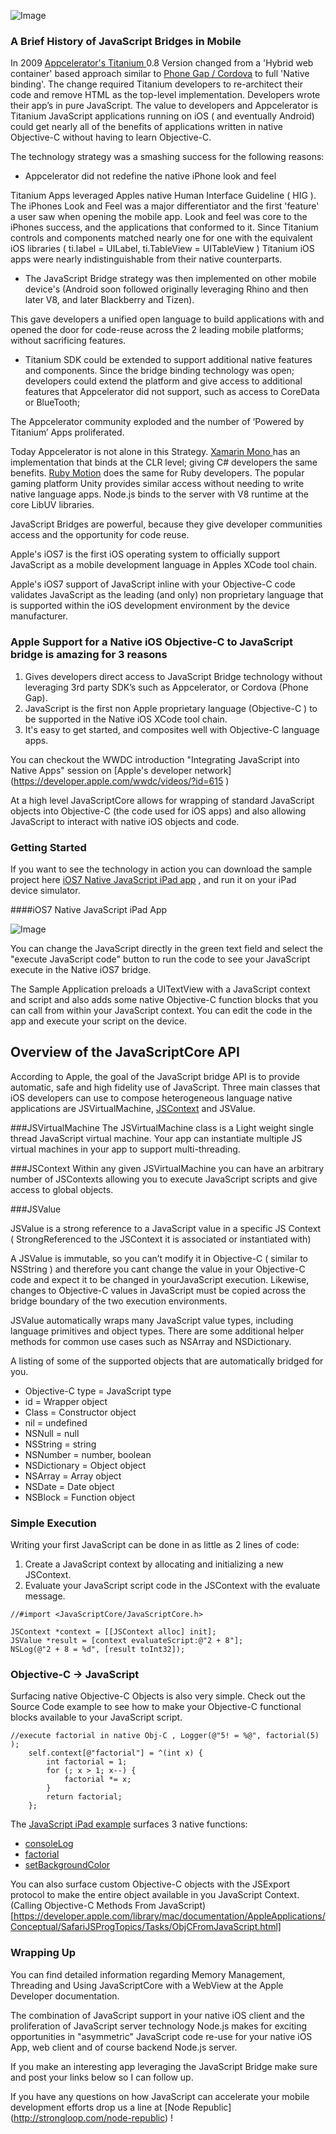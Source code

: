 
![Image](https://github.com/mschmulen/ios7-javascript-bridge/blob/master/screenshots/splash700x400.png?raw=true)


### A Brief History of JavaScript Bridges in Mobile

In 2009 [Appcelerator's Titanium ]( http://www.appcelerator.com ) 0.8 Version changed from a 'Hybrid web container' based approach similar to 
[Phone Gap / Cordova]( http://cordova.apache.org ) 
to full 'Native binding'. The change required Titanium developers to re-architect their code and remove HTML as the top-level implementation.  Developers wrote their app’s in pure JavaScript.  The value to developers and Appcelerator is Titanium JavaScript applications running on iOS ( and eventually Android) could get nearly all of the benefits of applications written in native Objective-C without having to learn Objective-C.

The technology strategy was a smashing success for the following reasons:

- Appcelerator did not redefine the native iPhone look and feel  

Titanium Apps leveraged Apples native Human Interface Guideline ( HIG ).  The iPhones Look and Feel was a major differentiator and the first 'feature' a user saw when opening the mobile app.  Look and feel was core to the iPhones success, and the applications that conformed to it.  Since Titanium controls and components matched nearly one for one with the equivalent iOS libraries ( ti.label = UILabel, ti.TableView = UITableView ) Titanium iOS apps were nearly indistinguishable from their native counterparts.

- The JavaScript Bridge strategy was then implemented on other mobile device's (Android soon followed originally leveraging Rhino and then later V8, and later Blackberry and Tizen). 

This gave developers a unified open language to build applications with and opened the door for code-reuse across the 2 leading mobile platforms; without sacrificing features.

- Titanium SDK could be extended to support additional native features and components. Since the bridge binding technology was open; developers could extend the platform and give access to additional features that Appcelerator did not support, such as access to CoreData or BlueTooth;

The Appcelerator community exploded and the number of ‘Powered by Titanium’ Apps proliferated.

Today Appcelerator is not alone in this Strategy.  [Xamarin Mono ](http://www.xamarin.com) has an implementation that binds at the CLR level; giving C# developers the same benefits.  [Ruby Motion](http://www.rubymotion.com/) does the same for Ruby developers.  The popular gaming platform Unity provides similar access without needing to write native language apps. Node.js binds to the server with V8 runtime at the core LibUV libraries.

JavaScript Bridges are powerful, because they give developer communities access and the opportunity for code reuse.

Apple's iOS7 is the first iOS operating system to officially support JavaScript as a mobile development language in Apples XCode tool chain.

Apple's iOS7 support of JavaScript inline with your Objective-C code validates JavaScript as the leading (and only) non proprietary language that is supported within the iOS development environment by the device manufacturer.

### Apple Support for a Native iOS Objective-C to JavaScript bridge is amazing for 3 reasons

1. Gives developers direct access to JavaScript Bridge technology without leveraging 3rd party SDK’s such as Appcelerator, or Cordova (Phone Gap).
2. JavaScript is the first non Apple proprietary language (Objective-C ) to be supported in the Native iOS XCode tool chain.
3. It's easy to get started, and composites well with Objective-C language apps.

You can checkout the WWDC introduction "Integrating JavaScript into Native Apps" session on [Apple's developer network] (https://developer.apple.com/wwdc/videos/?id=615 )

At a high level JavaScriptCore allows for wrapping of standard JavaScript objects into Objective-C (the code used for iOS apps) and also allowing JavaScript to interact with native iOS objects and code.

### Getting Started

If you want to see the technology in action you can download the sample project here [iOS7 Native JavaScript iPad app](https://github.com/mschmulen/ios7-javascript-bridge) , and run it on your iPad device simulator.


####iOS7 Native JavaScript iPad App

![Image](https://github.com/mschmulen/ios7-javascript-bridge/raw/master/screenshots/image1.png?raw=true)

You can change the JavaScript directly in the green text field and select the "execute JavaScript code" button to run the code to see your JavaScript execute in the Native iOS7 bridge.

The Sample Application preloads a UITextView with a JavaScript context and script and also adds some native Objective-C function blocks that you can call from within your JavaScript context.  You can edit the code in the app and execute your script on the device.

## Overview of the JavaScriptCore API

According to Apple, the goal of the JavaScript bridge API is to provide automatic, safe and high fidelity use of JavaScript.  Three main classes that iOS developers can use to compose heterogeneous language native applications are JSVirtualMachine, [JSContext](https://developer.apple.com/library/mac/documentation/JavaScriptCore/Reference/JSContextRef_header_reference/Reference/reference.html#//apple_ref/doc/uid/TP40011494) and JSValue.

###JSVirtualMachine
The JSVirtualMachine class is a Light weight single thread JavaScript virtual machine.  Your app can instantiate multiple JS virtual machines in your app to support multi-threading.

###JSContext
Within any given JSVirtualMachine you can have an arbitrary number of JSContexts allowing you to execute JavaScript scripts and give access to global objects.

###JSValue

JSValue is a strong reference to a JavaScript value in a specific JS Context	 ( StrongReferenced to the JSContext it is associated or instantiated with)

A JSValue is immutable, so you can’t modify it in Objective-C ( similar to NSString ) and therefore you cant change the value in your Objective-C code and expect it to be changed in yourJavaScript execution. Likewise, changes to Objective-C values in JavaScript must be copied across the bridge boundary of the two execution environments.

JSValue automatically wraps many JavaScript value types, including language primitives and object types.  There are some additional helper methods for common use cases such as NSArray and NSDictionary.

A listing of some of the supported objects that are automatically bridged for you.

- Objective-C type = JavaScript type
- id = Wrapper object 
- Class = Constructor object
- nil = undefined
- NSNull = null
- NSString = string
- NSNumber = number, boolean
- NSDictionary = Object object
- NSArray = Array object
- NSDate = Date object
- NSBlock = Function object

### Simple Execution

Writing your first JavaScript can be done in as little as 2 lines of code:

1. Create a JavaScript context by allocating and initializing a new JSContext.
1. Evaluate your JavaScript script code in the JSContext with the evaluate message.

```objc
//#import <JavaScriptCore/JavaScriptCore.h>

JSContext *context = [[JSContext alloc] init];
JSValue *result = [context evaluateScript:@"2 + 8"];
NSLog(@"2 + 8 = %d", [result toInt32]);
```

### Objective-C → JavaScript

Surfacing native Objective-C Objects is also very simple. Check out the Source Code example to see how to make your Objective-C functional blocks available to your JavaScript script.

```objc
//execute factorial in native Obj-C , Logger(@"5! = %@", factorial(5) );
    self.context[@"factorial"] = ^(int x) {
        int factorial = 1;
        for (; x > 1; x--) {
            factorial *= x;
        }
        return factorial;
    };
```

The [JavaScript iPad example](https://github.com/mschmulen/ios7-javascript-bridge/tree/master/javascript-bridge-iPad) surfaces 3 native functions:

- [consoleLog](https://github.com/mschmulen/ios7-javascript-bridge/blob/master/javascript-bridge-iPad/javascriptIPad/ViewController.m#L83)
- [factorial](https://github.com/mschmulen/ios7-javascript-bridge/blob/master/javascript-bridge-iPad/javascriptIPad/ViewController.m#L88)
- [setBackgroundColor](https://github.com/mschmulen/ios7-javascript-bridge/blob/master/javascript-bridge-iPad/javascriptIPad/ViewController.m#L97)

You can also surface custom Objective-C objects with the JSExport protocol to make the entire object available in you JavaScript Context.(Calling Objective-C Methods From JavaScript)[https://developer.apple.com/library/mac/documentation/AppleApplications/Conceptual/SafariJSProgTopics/Tasks/ObjCFromJavaScript.html]

### Wrapping Up

You can find detailed information regarding Memory Management, Threading and Using JavaScriptCore with a WebView at the Apple Developer documentation.

The combination of JavaScript support in your native iOS client and the proliferation of JavaScript server technology Node.js makes for exciting opportunities in "asymmetric" JavaScript code re-use for your native iOS App, web client and of course backend Node.js server.

If you make an interesting app leveraging the JavaScript Bridge make sure and post your links below so I can follow up.

If you have any questions on how JavaScript can accelerate your mobile development efforts drop us a line at [Node Republic] (http://strongloop.com/node-republic) !








